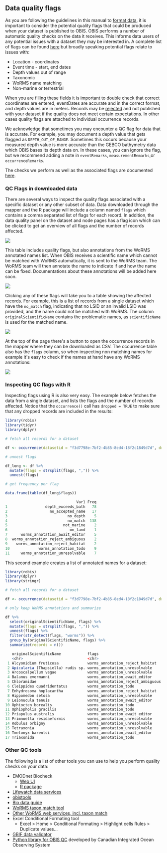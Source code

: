## Data quality flags

As you are following the guidelines in this manual to [format data](data_formatting.html), it is important to consider the potential quality flags that could be produced when your dataset is published to OBIS. OBIS performs a number of automatic quality checks on the data it receives. This informs data users of any potential issues with a dataset they may be interested in. A complete list of flags can be found [here](https://github.com/iobis/obis-qc/blob/master/obisqc/util/flags.py) but broadly speaking potential flags relate to issues with:

* Location - coordinates
* Event time - start, end dates
* Depth values out of range
* Taxonomic
* WoRMS name matching
* Non-marine or terrestrial

When you are filling these fields it is important to double check that correct coordinates are entered, eventDates are accurate and in the correct format, and depth values are in meters. Records may be [rejected](data_qc.html#why-are-records-dropped) and not published with your dataset if the quality does not meet certain expectations. In other cases quality flags are attached to individual occurrence records.

We acknowledge that sometimes you may encounter a QC flag for data that is accurate. For example, you may document a depth value that gets flagged as `DEPTH_OUT_OF_RANGE`. Sometimes this occurs because your measured depth value is more accurate than the GEBCO bathymetry data which OBIS bases its depth data on. In these cases, you can ignore the flag, but we recommend adding a note in `eventRemarks`, `measurementRemarks`,or `occurrenceRemarks`.

The checks we perform as well as the associated flags are documented [here](https://github.com/iobis/obis-qc).

### QC Flags in downloaded data

There are several ways to inspect the quality flags associated with a specific dataset or any other subset of data. Data downloaded through the mapper and the R package will include a column named `flags` which contains a comma separated list of flags for each record. In addition, the data quality panel on the dataset and node pages has a flag icon which can be clicked to get an overview of all flags and the number of records affected.

<img src="images/qc_flag_icon.png" class="img-responsive-50"/>

This table includes quality flags, but also annotations from the WoRMS annotated names list. When OBIS receives a scientific name which cannot be matched with WoRMS automatically, it is sent to the WoRMS team. The WoRMS team will then annotate the name to indicate if and how the name can be fixed. Documentations about these annotations will be added here soon.

<img src="images/qc_flag_table.png" class="img-responsive"/>

Clicking any of these flags will take you to a table showing the affected records. For example, this is a list of records from a single dataset which have the `no_match` flag, indicating that no LSID or an invalid LSID was provided, and the name could not be matched with WoRMS. The column `originalScientificName` contains the problematic names, as `scientificName` is used for the matched name. 

<img src="images/qc_flag_records.png" class="img-responsive"/>

At the top of the page there's a button to open the occurrence records in the mapper where they can be downloaded as CSV. The occurrence table also has the `flags` column, so when inspecting non matching names for example it's easy to check if the names at hand have any WoRMS annotations:

<img src="images/qc_flag_flags.png" class="img-responsive-50"/>

### Inspecting QC flags with R

Inspecting flags using R is also very easy. The example below fetches the data from a single dataset, and lists the flags and the number of records affected. Notice that the `occurrence()` call has `dropped = TRUE` to make sure that any dropped records are included in the results:

```r
library(robis)
library(tidyr)
library(dplyr)

# fetch all records for a dataset

df <- occurrence(datasetid = "f3d7798e-7bf2-4b85-8ed4-18f2c1849d7d", dropped = TRUE)

# unnest flags

df_long <- df %>% 
  mutate(flags = strsplit(flags, ",")) %>% 
  unnest(flags)

# get frequency per flag

data.frame(table(df_long$flags))
```

```r
                                Var1 Freq
1                 depth_exceeds_bath   78
2                   no_accepted_name   17
3                           no_depth    5
4                           no_match  138
5                         not_marine    2
6                            on_land    1
7      worms_annotation_await_editor    5
8  worms_annotation_reject_ambiguous    2
9    worms_annotation_reject_habitat    2
10             worms_annotation_todo    9
11     worms_annotation_unresolvable    7
```

This second example creates a list of annotated names for a dataset:

```r
library(robis)
library(dplyr)
library(stringr)

# fetch all records for a dataset

df <- occurrence(datasetid = "f3d7798e-7bf2-4b85-8ed4-18f2c1849d7d", dropped = TRUE)

# only keep WoRMS annotations and summarize

df %>%
  select(originalScientificName, flags) %>%
  mutate(flags = strsplit(flags, ",")) %>% 
  unnest(flags) %>%
  filter(str_detect(flags, "worms")) %>%
  group_by(originalScientificName, flags) %>%
  summarize(records = n())
```

```r
   originalScientificName            flags                             records
   <chr>                             <chr>                               <int>
 1 Alcyonidium fruticosa             worms_annotation_reject_habitat         1
 2 Apicularia (Thapsiella) rudis sp. worms_annotation_unresolvable           1
 3 Arcoscalpellum vegae              worms_annotation_unresolvable           1
 4 Balanus evermanni                 worms_annotation_await_editor           1
 5 Chloramidae                       worms_annotation_reject_ambiguous       2
 6 Cleippides quadridentatus         worms_annotation_todo                   1
 7 Enhydrosoma hoplacantha           worms_annotation_reject_habitat         1
 8 Hippomedon setosa                 worms_annotation_unresolvable           1
 9 Leionucula tenuis                 worms_annotation_await_editor           1
10 Ophiocten borealis                worms_annotation_todo                   1
11 Ophiopholis gracilis              worms_annotation_todo                   1
12 Priapulus australis               worms_annotation_await_editor           1
13 Primnoella residaeformis          worms_annotation_unresolvable           1
14 Robulus orbigny                   worms_annotation_unresolvable           1
15 Tetraxonia                        worms_annotation_unresolvable           2
16 Tmetonyx barentsi                 worms_annotation_await_editor           2
17 Triaxonida                        worms_annotation_todo                   6
```
### Other QC tools

The following is a list of other tools you can use to help you perform quality checks on your data:

* EMODnet Biocheck
  * [Web UI](https://rshiny.lifewatch.be/BioCheck/)
  * [R package](https://github.com/EMODnet/EMODnetBiocheck)
* [Lifewatch data services](https://www.lifewatch.be/data-services/)
* [obistools](https://github.com/iobis/obistools)
* [Bio data guide](https://github.com/ioos/bio_data_guide/blob/main/datasets/TPWD_HARC_BagSeine/TPWD_HARC_BagSeine_OBISENV.md)
* [WoRMS taxon match tool](https://www.marinespecies.org/aphia.php?p=match)
* [Other WoRMS web services, incl. taxon match](https://www.marinespecies.org/aphia.php?p=webservice)
* Excel Conditional Formating tool
  * Excel > Home > Conditional Formating > Highlight cells Rules > Duplicate values...
* [GBIF data validator](https://www.gbif.org/tools/data-validator)
* [Python library for OBIS QC](https://github.com/cioos-siooc/pyobistools) developed by Canadian Integrated Ocean Observing System